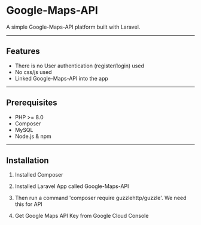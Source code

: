 # Google-Maps-API

A simple Google-Maps-API platform built with Laravel.

---

## Features

- There is no User authentication (register/login) used
- No css/js used
- Linked Google-Maps-API into the app

---

## Prerequisites

- PHP >= 8.0
- Composer
- MySQL
- Node.js & npm

---

## Installation

1. Installed Composer

2. Installed Laravel App called Google-Maps-API

3. Then run a command 'composer require guzzlehttp/guzzle'. We need this for API

4. Get Google Maps API Key from Google Cloud Console
